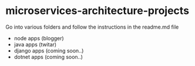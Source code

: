 # microservices-architecture-projects

Go into various folders and follow the instructions in the readme.md file

- node apps (blogger) <br>
- java apps (twitar) <br>
- django apps (coming soon..) <br>
- dotnet apps (coming soon..)
